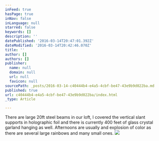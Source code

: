 ```yaml
---
inFeed: true
hasPage: true
inNav: false
inLanguage: null
starred: false
keywords: []
description: ''
datePublished: '2016-03-14T20:47:01.392Z'
dateModified: '2016-03-14T20:42:46.070Z'
title: ''
author: []
authors: []
publisher:
  name: null
  domain: null
  url: null
  favicon: null
sourcePath: _posts/2016-03-14-c40444b4-e4a5-4cbf-be47-43e9b9d022ba.md
published: true
url: c40444b4-e4a5-4cbf-be47-43e9b9d022ba/index.html
_type: Article

---
```

There are large 20ft steel beams in our loft, I covered the vertical slant supports in holographic foil and there is currently 400 feet of glass crystal garland hanging as well. Afternoons are usually and explosion of color as there are several large rainbows and many small ones.
![](https://the-grid-user-content.s3-us-west-2.amazonaws.com/0a271a11-a7db-41e5-812f-138ab6fad105.jpg)